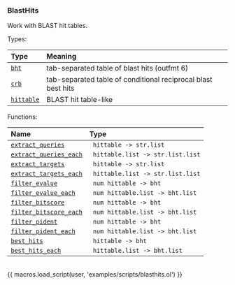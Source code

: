 ### BlastHits

Work with BLAST hit tables.

Types:

| Type      | Meaning |
| :-------- | :------ |
| <a href="javascript:;" onclick="help_and_scripts('bht')">`bht`</a> | tab-separated table of blast hits (outfmt 6) |
| <a href="javascript:;" onclick="help_and_scripts('crb')">`crb`</a> | tab-separated table of conditional reciprocal blast best hits |
| <a href="javascript:;" onclick="help_and_scripts('hittable')">`hittable`</a> | BLAST hit table-like |

Functions:

| Name | Type |
| :--- | :--- |
| <a href="javascript:;" onclick="help_and_scripts('extract_queries')">`extract_queries`</a> | ` hittable -> str.list` |
| <a href="javascript:;" onclick="help_and_scripts('extract_queries_each')">`extract_queries_each`</a> | ` hittable.list -> str.list.list` |
| <a href="javascript:;" onclick="help_and_scripts('extract_targets')">`extract_targets`</a> | ` hittable -> str.list` |
| <a href="javascript:;" onclick="help_and_scripts('extract_targets_each')">`extract_targets_each`</a> | ` hittable.list -> str.list.list` |
| <a href="javascript:;" onclick="help_and_scripts('filter_evalue')">`filter_evalue`</a> | ` num hittable -> bht` |
| <a href="javascript:;" onclick="help_and_scripts('filter_evalue_each')">`filter_evalue_each`</a> | ` num hittable.list -> bht.list` |
| <a href="javascript:;" onclick="help_and_scripts('filter_bitscore')">`filter_bitscore`</a> | ` num hittable -> bht` |
| <a href="javascript:;" onclick="help_and_scripts('filter_bitscore_each')">`filter_bitscore_each`</a> | ` num hittable.list -> bht.list` |
| <a href="javascript:;" onclick="help_and_scripts('filter_pident')">`filter_pident`</a> | ` num hittable -> bht` |
| <a href="javascript:;" onclick="help_and_scripts('filter_pident_each')">`filter_pident_each`</a> | ` num hittable.list -> bht.list` |
| <a href="javascript:;" onclick="help_and_scripts('best_hits')">`best_hits`</a> | ` hittable -> bht` |
| <a href="javascript:;" onclick="help_and_scripts('best_hits_each')">`best_hits_each`</a> | ` hittable.list -> bht.list` |

<br/>
{{ macros.load_script(user, 'examples/scripts/blasthits.ol') }}

